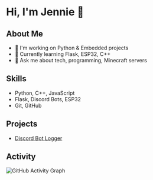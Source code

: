 # Hi, I'm Jennie 👋

## About Me
- 🔭 I'm working on Python & Embedded projects
- 🌱 Currently learning Flask, ESP32, C++
- 💬 Ask me about tech, programming, Minecraft servers

## Skills
- Python, C++, JavaScript
- Flask, Discord Bots, ESP32
- Git, GitHub

## Projects
- [Discord Bot Logger](https://github.com/jennienguyn/discordbotlogger)

## Activity
![GitHub Activity Graph](https://activity-graph.herokuapp.com/graph?username=jennienguyn&theme=react-dark)
